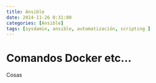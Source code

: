 ```yaml
---
title: Ansible
date: 2024-11-26 0:31:00
categories: [Ansible]
tags: [sysdamin, ansible, automatización, scripting ]
---
```

# Comandos Docker etc...

Cosas
